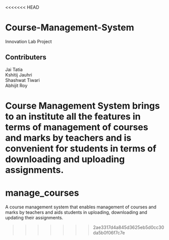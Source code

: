 <<<<<<< HEAD
# Course-Management-System
Innovation Lab Project
## Contributers<br />
Jai Tatia<br />
Kshitij Jauhri<br />
Shashwat Tiwari<br />
Abhijit Roy

Course Management System brings to an institute all the features in terms of management of courses and marks by teachers and is convenient for students in terms of downloading and uploading assignments.
=======
# manage_courses
A course management system that enables management of courses and marks by teachers and aids students in uploading, downloading and updating their assignments.
>>>>>>> 2ae3317d4a845d3625eb5d0cc30da5b0f06f7c7e
